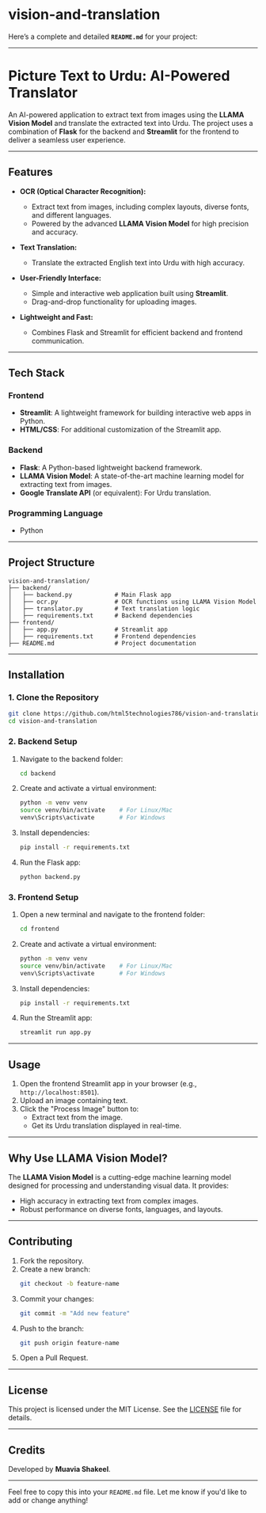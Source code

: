 # vision-and-translation
Here’s a complete and detailed **`README.md`** for your project:

---

# **Picture Text to Urdu: AI-Powered Translator**

An AI-powered application to extract text from images using the **LLAMA Vision Model** and translate the extracted text into Urdu. The project uses a combination of **Flask** for the backend and **Streamlit** for the frontend to deliver a seamless user experience.

---

## **Features**
- **OCR (Optical Character Recognition):**
  - Extract text from images, including complex layouts, diverse fonts, and different languages.
  - Powered by the advanced **LLAMA Vision Model** for high precision and accuracy.

- **Text Translation:**
  - Translate the extracted English text into Urdu with high accuracy.

- **User-Friendly Interface:**
  - Simple and interactive web application built using **Streamlit**.
  - Drag-and-drop functionality for uploading images.

- **Lightweight and Fast:**
  - Combines Flask and Streamlit for efficient backend and frontend communication.

---

## **Tech Stack**
### **Frontend**
- **Streamlit**: A lightweight framework for building interactive web apps in Python.
- **HTML/CSS**: For additional customization of the Streamlit app.

### **Backend**
- **Flask**: A Python-based lightweight backend framework.
- **LLAMA Vision Model**: A state-of-the-art machine learning model for extracting text from images.
- **Google Translate API** (or equivalent): For Urdu translation.

### **Programming Language**
- Python

---

## **Project Structure**
```
vision-and-translation/
├── backend/
│   ├── backend.py            # Main Flask app
│   ├── ocr.py                # OCR functions using LLAMA Vision Model
│   ├── translator.py         # Text translation logic
│   ├── requirements.txt      # Backend dependencies
├── frontend/
│   ├── app.py                # Streamlit app
│   ├── requirements.txt      # Frontend dependencies
├── README.md                 # Project documentation
```

---

## **Installation**

### **1. Clone the Repository**
```bash
git clone https://github.com/html5technologies786/vision-and-translation.git
cd vision-and-translation
```

### **2. Backend Setup**
1. Navigate to the backend folder:
   ```bash
   cd backend
   ```
2. Create and activate a virtual environment:
   ```bash
   python -m venv venv
   source venv/bin/activate    # For Linux/Mac
   venv\Scripts\activate       # For Windows
   ```
3. Install dependencies:
   ```bash
   pip install -r requirements.txt
   ```
4. Run the Flask app:
   ```bash
   python backend.py
   ```

### **3. Frontend Setup**
1. Open a new terminal and navigate to the frontend folder:
   ```bash
   cd frontend
   ```
2. Create and activate a virtual environment:
   ```bash
   python -m venv venv
   source venv/bin/activate    # For Linux/Mac
   venv\Scripts\activate       # For Windows
   ```
3. Install dependencies:
   ```bash
   pip install -r requirements.txt
   ```
4. Run the Streamlit app:
   ```bash
   streamlit run app.py
   ```

---

## **Usage**
1. Open the frontend Streamlit app in your browser (e.g., `http://localhost:8501`).
2. Upload an image containing text.
3. Click the "Process Image" button to:
   - Extract text from the image.
   - Get its Urdu translation displayed in real-time.

---

## **Why Use LLAMA Vision Model?**
The **LLAMA Vision Model** is a cutting-edge machine learning model designed for processing and understanding visual data. It provides:
- High accuracy in extracting text from complex images.
- Robust performance on diverse fonts, languages, and layouts.

---

## **Contributing**
1. Fork the repository.
2. Create a new branch:
   ```bash
   git checkout -b feature-name
   ```
3. Commit your changes:
   ```bash
   git commit -m "Add new feature"
   ```
4. Push to the branch:
   ```bash
   git push origin feature-name
   ```
5. Open a Pull Request.

---

## **License**
This project is licensed under the MIT License. See the [LICENSE](LICENSE) file for details.

---

## **Credits**
Developed by **Muavia Shakeel**.

---

Feel free to copy this into your `README.md` file. Let me know if you'd like to add or change anything!
